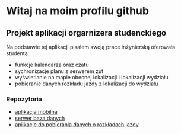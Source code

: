 # Witaj na moim profilu github 

## Projekt aplikacji orgarnizera studenckiego
Na podstawie tej aplikacji pisałem swoją prace inżynierską oferowała studentą:
- funkcje kalendarza oraz czatu
- sychronizacje planu z serwerem zut
- wyświetlanie na mapie obecnej lokalizacji i lokalizacji wydziału
- pobieranie danych rozkładu jazdy z lokalizacji do wydziału

### Repozytoria
- [aplikacja mobilna](https://github.com/KNOSERO/mobileZUT)
- [serwer baza danych](https://github.com/KNOSERO/serwerZUT)
- [apilkacje do pobierania danych o rozkładach jazdy](https://github.com/KNOSERO/transport-mobilezut)
